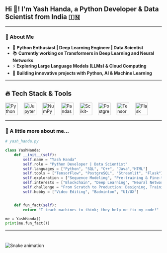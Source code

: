 <h2 align="left">Hi 👋! I'm Yash Handa, a Python Developer & Data Scientist from India 🇮🇳</h2>

---

### **🚀 About Me**
- 🐍 **Python Enthusiast | Deep Learning Engineer | Data Scientist**  
- 📚 **Currently working on Transformers in Deep Learning and Neural Networks**  
- ⚡ **Exploring Large Language Models (LLMs) & Cloud Computing**  
- 🎯 **Building innovative projects with Python, AI & Machine Learning**  

---

## 🔥 **Tech Stack & Tools**  
<div align="left">
  <img src="https://cdn.jsdelivr.net/gh/devicons/devicon/icons/python/python-original.svg" height="40" alt="Python" />
  <img width="12" />
  <img src="https://cdn.jsdelivr.net/gh/devicons/devicon/icons/jupyter/jupyter-original.svg" height="40" alt="Jupyter" />
  <img width="12" />
  <img src="https://cdn.jsdelivr.net/gh/devicons/devicon/icons/numpy/numpy-original.svg" height="40" alt="NumPy" />
  <img width="12" />
  <img src="https://cdn.jsdelivr.net/gh/devicons/devicon/icons/pandas/pandas-original.svg" height="40" alt="Pandas" />
  <img width="12" />
  <img src="https://cdn.jsdelivr.net/gh/devicons/devicon/icons/scikitlearn/scikitlearn-original.svg" height="40" alt="Scikit-Learn" />
  <img width="12" />
  <img src="https://cdn.jsdelivr.net/gh/devicons/devicon/icons/postgresql/postgresql-original.svg" height="40" alt="PostgreSQL" />
  <img width="12" />
  <img src="https://cdn.jsdelivr.net/gh/devicons/devicon/icons/tensorflow/tensorflow-original.svg" height="40" alt="TensorFlow" />
  <img width="12" />
  <img src="https://cdn.jsdelivr.net/gh/devicons/devicon/icons/flask/flask-original.svg" height="40" alt="Flask" />
</div>


---

### **📌 A little more about me...**  
```py
# yash_handa.py

class YashHanda:
    def __init__(self):
        self.name = "Yash Handa"
        self.role = "Python Developer | Data Scientist"
        self.languages = ["Python", "SQL", "C++", "Java","HTML"]
        self.tools = ["TensorFlow", "PostgreSQL", "Streamlit", "Flask"]
        self.exploration = ["Sequence Modeling", "Pre-training & Fine-tuning", "Neural Network Optimization"]
        self.interests = ["Blockchain", "Deep Learning", "Neural Networks", "Backend Development"]
        self.challenge = "From Scratch to Production: Designing, Training & Deploying a Transformer"
        self.hobby = ["Video Editing", "Badminton", "UI/UX"]


    def fun_fact(self):
        return "I teach machines to think; they help me fix my code!"

me = YashHanda()
print(me.fun_fact())
```

---
###

<br clear="both">

<img src="https://raw.githubusercontent.com/maurodesouza/maurodesouza/output/snake.svg" alt="Snake animation" />

###
